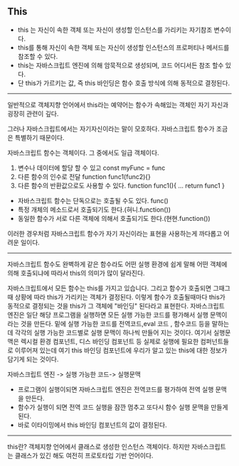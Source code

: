 ## This

- this 는 자신이 속한 객체 또는 자신이 생성할 인스턴스를 가리키는 자기참조 변수이다.
- this를 통해 자신이 속한 객체 또는 자신이 생성할 인스턴스의 프로퍼티나 메서드를 참조할 수 있다.
- this는 자바스크립트 엔진에 의해 암묵적으로 생성되며, 코드 어디서든 참조 할수 있다.
- 단 this가 가르키는 값, 즉 this 바인딩은 함수 호출 방식에 의해 동적으로 결정된다.

---

일반적으로 객체지향 언어에서 this라는 예약어는 함수가 속해있는 객체인 자기 자신과 굉장히 관련이 깊다.

그러나 자바스크립트에서는 자기자신이라는 말이 모호하다. 자바스크립트 함수가 조금은 특별하기 때문이다.

자바스크립트 함수는 객체이다. 그 중에서도 일급 객체이다.

1. 변수나 데이터에 할당 할 수 있고
   const myFunc = func
2. 다른 함수의 인수로 전달
   function func1(func2){}
3. 다른 함수의 반환값으로도 사용할 수 있다.
   function func1(){
   ...
   return func1
   }

- 자바스크립트 함수는 단독으로는 호출될 수도 있다. func()
- 특정 개체의 메소드로서 호출되기도 한다.(혀니.function())
- 동일한 함수가 서로 다른 객체에 의해서 호출되기도 한다.(현현.function())

이러한 경우처럼 자바스크립트 함수가 자기 자신이라는 표현을 사용하는게 까다롭고 어려운 일이다.

---

자바스크립트 함수도 완벽하게 같은 함수라도 어떤 실행 환경에 쉽게 말해 어떤 객체에 의해 호출되냐에 따라서 this의 의미가 많이 달라진다.

자바스크립트에서 모든 함수는 this를 가지고 있습니다. 그리고 함수가 호출되면 그때그때 상황에 따라 this가 가리키는 객체가 결정된다. 이렇게 함수가 호출될때마다 this가 동적으로 결정되는 것을 this가 그 객체에 "바인딩" 된다라고 표현한다.
자바스크립트 엔진은 일단 해당 프로그램을 실행하면 모든 실행 가능한 코드를 평가해서 실행 문맥이라는 것을 만든다. 밑에 실행 가능한 코드를 전역코드,eval 코드 , 함수코드 등을 말하는데 각각의 실행 가능한 코드별로 실행 문맥이 하나씩 만들어 지는 것이다. 여기서 실행문맥은 렉시컬 환경 컴포넌트, 디스 바인딩 컴포넌트 등 실제로 실행에 필요한 컴퍼넌트들로 이루어져 있는데 여기 this 바인딩 컴포넌트에 우리가 알고 있는 this에 대한 정보가 담기게 되는 것이다.

자바스크립트 엔진 -> 실행 가능한 코드-> 실행문맥

- 프로그램이 실행이되면 자바스크립트 엔진은 전역코드를 평가하여 전역 실행 문맥을 만든다.
- 함수가 실행이 되면 전역 코드 실행을 잠깐 멈추고 또다시 함수 실행 문맥을 만들게 된다.
- 바로 이타이밍에서 this 바인딩 컴포넌트의 값이 결정된다.

---

this란?
객체지향 언어에서 클래스로 생성한 인스턴스 객체이다.
하지만 자바스크립트는 클래스가 있긴 해도 여전히 프로토타입 기반 언어이다.
